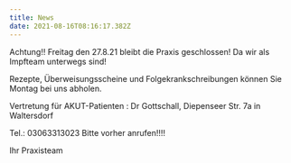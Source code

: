 ```yaml
---
title: News
date: 2021-08-16T08:16:17.382Z
---
```

Achtung!! Freitag den 27.8.21 bleibt die Praxis geschlossen! Da wir als Impfteam unterwegs sind!

Rezepte, Überweisungsscheine und Folgekrankschreibungen können Sie Montag bei uns abholen.

Vertretung für AKUT-Patienten : Dr Gottschall, Diepenseer Str. 7a in Waltersdorf

Tel.: 03063313023 Bitte vorher anrufen!!!!

Ihr Praxisteam
